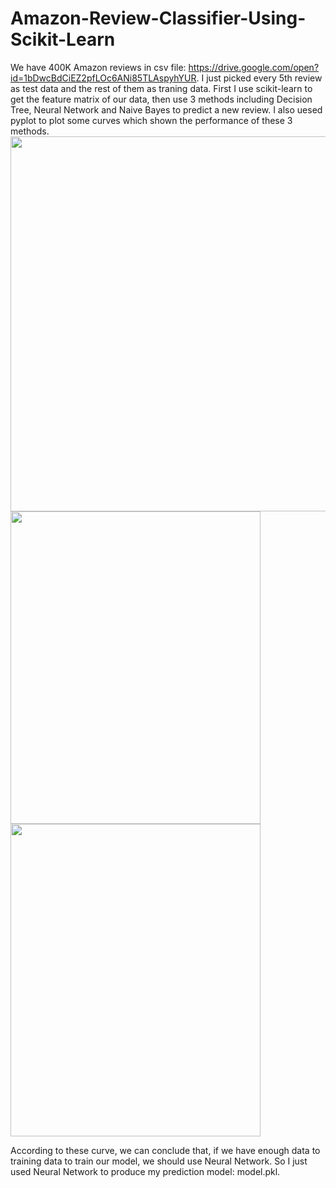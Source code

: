 # Amazon-Review-Classifier-Using-Scikit-Learn
We have 400K Amazon reviews in csv file: https://drive.google.com/open?id=1bDwcBdCiEZ2pfLOc6ANi85TLAspyhYUR. I just picked every 5th review as test data and the rest of them as traning data. First I use scikit-learn to get the feature matrix of our data, then use 3 methods including Decision Tree, Neural Network and Naive Bayes to predict a new review. I also uesed pyplot to plot some curves which shown the performance of these 3 methods. 
<img src="https://user-images.githubusercontent.com/11751622/43679223-93101d5a-97d6-11e8-8942-2c0c18a1641c.png" width="800" height="600">
<img src="https://user-images.githubusercontent.com/11751622/43679140-eb49ebe2-97d4-11e8-8f93-1a37642ded07.png" width="400" height="500">
<img src="https://user-images.githubusercontent.com/11751622/43679141-ee3d114e-97d4-11e8-80af-239a6967592e.png" width="400" height="500">

According to these curve, we can conclude that, if we have enough data to training data to train our model, we should use Neural Network. So I just used Neural Network to produce my prediction model: model.pkl.

